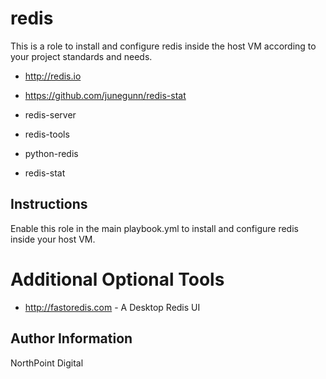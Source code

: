 # redis

This is a role to install and configure redis inside the host VM according to your project standards and needs.

* http://redis.io
* https://github.com/junegunn/redis-stat

* redis-server
* redis-tools
* python-redis
* redis-stat

## Instructions

Enable this role in the main playbook.yml to install and configure redis inside your host VM.

# Additional Optional Tools

* http://fastoredis.com - A Desktop Redis UI

## Author Information

NorthPoint Digital
